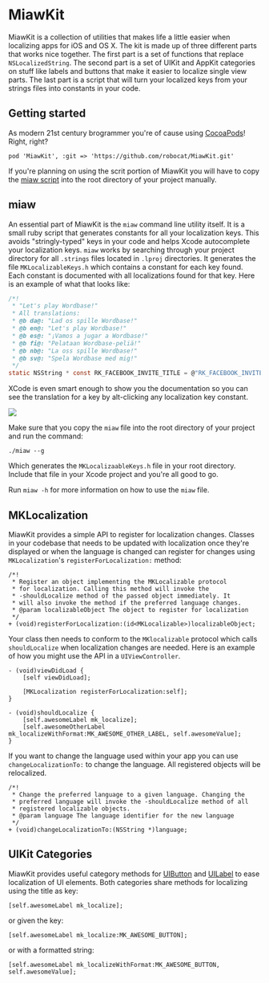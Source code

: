 # MiawKit

MiawKit is a collection of utilities that makes life a little easier when localizing apps for iOS and OS X. The kit is made up of three different parts that works nice together. The first part is a set of functions that replace ``NSLocalizedString``. The second part is a set of UIKit and AppKit categories on stuff like labels and buttons that make it easier to localize single view parts. The last part is a script that will turn your localized keys from your strings files into constants in your code.

## Getting started

As modern 21st century brogrammer you're of cause using [CocoaPods](http://cocoapods.org)! Right, right?

    pod 'MiawKit', :git => 'https://github.com/robocat/MiawKit.git'
  
If you're planning on using the scrit portion of MiawKit you will have to copy the [miaw script](miaw) into the root directory of your project manually.

## miaw

An essential part of MiawKit is the ``miaw`` command line utility itself. It is a small ruby script that generates constants for all your localization keys. This avoids "stringly-typed" keys in your code and helps Xcode autocomplete your localization keys. ``miaw`` works by searching through your project directory for all ``.strings`` files located in ``.lproj`` directories. It generates the file ``MKLocalizableKeys.h`` which contains a constant for each key found. Each constant is documented with all localizations found for that key. Here is an example of what that looks like:

```c
/*!
 * "Let's play Wordbase!"
 * All translations:
 * @b da@: "Lad os spille Wordbase!"
 * @b en@: "Let's play Wordbase!"
 * @b es@: "¡Vamos a jugar a Wordbase!"
 * @b fi@: "Pelataan Wordbase-peliä!"
 * @b nb@: "La oss spille Wordbase!"
 * @b sv@: "Spela Wordbase med mig!"
 */
static NSString * const RK_FACEBOOK_INVITE_TITLE = @"RK_FACEBOOK_INVITE_TITLE";
```

XCode is even smart enough to show you the documentation so you can see the translation for a key by alt-clicking any localization key constant.

![](http://f.cl.ly/items/3K0p2Z3D1t2h013p1p17/Screen%20Shot%202014-05-13%20at%2011.42.32.png)

Make sure that you copy the ``miaw`` file into the root directory of your project and run the command:

    ./miaw --g
    
Which generates the ``MKLocalizaableKeys.h`` file in your root directory. Include that file in your Xcode project and you're all good to go.

Run `miaw -h` for more information on how to use the ``miaw`` file.

## MKLocalization

MiawKit provides a simple API to register for localization changes. Classes in your codebase that needs to be updated with localization once they're displayed or when the language is changed can register for changes using ``MKLocalization``'s  ``registerForLocalization:`` method:

```objc
/*!
 * Register an object implementing the MKLocalizable protocol
 * for localization. Calling this method will invoke the
 * -shouldLocalize method of the passed object immediately. It
 * will also invoke the method if the preferred language changes.
 * @param localizableObject The object to register for localization
 */
+ (void)registerForLocalization:(id<MKLocalizable>)localizableObject;
```

Your class then needs to conform to the ``MKlocalizable`` protocol which calls ``shouldLocalize`` when localization changes are needed. Here is an example of how you might use the API in a ``UIViewController``.

```objc
- (void)viewDidLoad {
    [self viewDidLoad];
    
    [MKLocalization registerForLocalization:self];
}

- (void)shouldLocalize {
    [self.awesomeLabel mk_localize];
    [self.awesomeOtherLabel mk_localizeWithFormat:MK_AWESOME_OTHER_LABEL, self.awesomeValue];
}
```

If you want to change the language used within your app you can use ``changeLocalizationTo:`` to change the language. All registered objects will be relocalized.

```objc
/*!
 * Change the preferred language to a given language. Changing the
 * preferred language will invoke the -shouldLocalize method of all
 * registered localizable objects.
 * @param language The language identifier for the new language
 */
+ (void)changeLocalizationTo:(NSString *)language;
```

## UIKit Categories

MiawKit provides useful category methods for [UIButton](MiawKit/UIKit+MKLocalization/UIButton+MKLocalization.h) and [UILabel](MiawKit/UIKit+MKLocalization/UIlabel+MKLocalization.h) to ease localization of UI elements. Both categories share methods for localizing using the title as key:

```objc
[self.awesomeLabel mk_localize];
```

or given the key:

```objc
[self.awesomeLabel mk_localize:MK_AWESOME_BUTTON];
```

or with a formatted string:

```objc
[self.awesomeLabel mk_localizeWithFormat:MK_AWESOME_BUTTON, self.awesomeValue];
```
